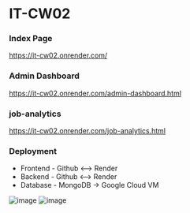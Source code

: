 # IT-CW02
### Index Page
https://it-cw02.onrender.com/

### Admin Dashboard
https://it-cw02.onrender.com/admin-dashboard.html

### job-analytics
https://it-cw02.onrender.com/job-analytics.html

### Deployment
* Frontend - Github <--> Render
* Backend - Github <--> Render
* Database - MongoDB -> Google Cloud VM

![image](https://github.com/user-attachments/assets/f7f2c19e-f0b8-4fcd-95a1-48d41ae05f71)
![image](https://github.com/user-attachments/assets/96e5962a-4163-47f3-8256-902441db0e31)
